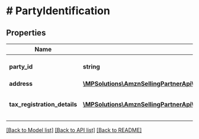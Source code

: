 # # PartyIdentification

## Properties

Name | Type | Description | Notes
------------ | ------------- | ------------- | -------------
**party_id** | **string** | Assigned Identification for the party. |
**address** | [**\MPSolutions\AmznSellingPartnerApi\Models\VendorDirectFulfillmentShipping\Address**](Address.md) |  | [optional]
**tax_registration_details** | [**\MPSolutions\AmznSellingPartnerApi\Models\VendorDirectFulfillmentShipping\TaxRegistrationDetails[]**](TaxRegistrationDetails.md) | Tax registration details of the entity. | [optional]

[[Back to Model list]](../../README.md#models) [[Back to API list]](../../README.md#endpoints) [[Back to README]](../../README.md)
